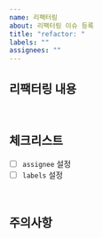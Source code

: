 ```yaml
---
name: 리팩터링
about: 리팩터링 이슈 등록
title: "refactor: "
labels: ""
assignees: ""
---
```


## 리팩터링 내용

<br/>

## 체크리스트

- [ ] `assignee` 설정
- [ ] `labels` 설정

<br/>

## 주의사항
